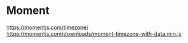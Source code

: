 # Moment

https://momentjs.com/timezone/
https://momentjs.com/downloads/moment-timezone-with-data.min.js
